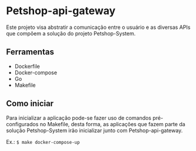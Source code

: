 # Petshop-api-gateway

Este projeto visa abstratir a comunicação entre o usuário e as diversas APIs que 
compõem a solução do projeto Petshop-System.

## Ferramentas

* Dockerfile
* Docker-compose
* Go
* Makefile

## Como iniciar

Para inicializar a aplicação pode-se fazer uso de comandos pré-configurados no Makefile, desta forma, as aplicações
que fazem parte da solução Petshop-System irão inicializar junto com Petshop-api-gateway.

Ex.: `$ make docker-compose-up `